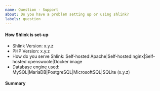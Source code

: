 ```yaml
---
name: Question - Support
about: Do you have a problem setting up or using shlink?
labels: question
---
```


<!--
Before opening an issue, just take into account that this is a completely free of charge and open source project.
I'm always happy to help and provide support, but some understanding will be expected.
I do this in my own free time, so expect some delays when implementing new features and fixing bugs, and don't take it personal if an issue gets eventually closed.
You may also be asked to provide tests or ways to reproduce reported bugs.
Try to be polite, and understand it is impossible for an OSS project to cover all use cases.

With that said, please fill in the information requested next. More information might be requested next (like logs or system configs).
-->

#### How Shlink is set-up

* Shlink Version: x.y.z
* PHP Version: x.y.z
* How do you serve Shlink: Self-hosted Apache|Self-hosted nginx|Self-hosted openswoole|Docker image
* Database engine used: MySQL|MariaDB|PostgreSQL|MicrosoftSQL|SQLite (x.y.z)

#### Summary

<!-- Describe the issue you are facing here. -->
